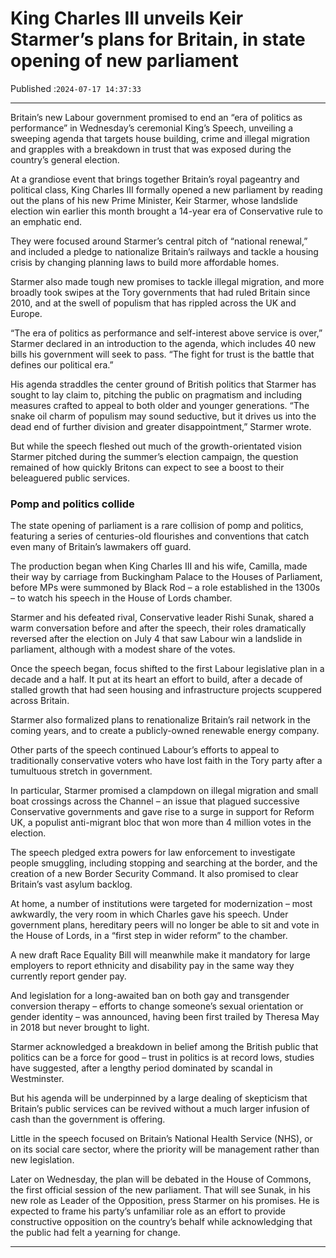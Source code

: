 # King Charles III unveils Keir Starmer’s plans for Britain, in state opening of new parliament

Published :`2024-07-17 14:37:33`

---

Britain’s new Labour government promised to end an “era of politics as performance” in Wednesday’s ceremonial King’s Speech, unveiling a sweeping agenda that targets house building, crime and illegal migration and grapples with a breakdown in trust that was exposed during the country’s general election.

At a grandiose event that brings together Britain’s royal pageantry and political class, King Charles III formally opened a new parliament by reading out the plans of his new Prime Minister, Keir Starmer, whose landslide election win earlier this month brought a 14-year era of Conservative rule to an emphatic end.

They were focused around Starmer’s central pitch of “national renewal,” and included a pledge to nationalize Britain’s railways and tackle a housing crisis by changing planning laws to build more affordable homes.

Starmer also made tough new promises to tackle illegal migration, and more broadly took swipes at the Tory governments that had ruled Britain since 2010, and at the swell of populism that has rippled across the UK and Europe.

“The era of politics as performance and self-interest above service is over,” Starmer declared in an introduction to the agenda, which includes 40 new bills his government will seek to pass. “The fight for trust is the battle that defines our political era.”

His agenda straddles the center ground of British politics that Starmer has sought to lay claim to, pitching the public on pragmatism and including measures crafted to appeal to both older and younger generations. “The snake oil charm of populism may sound seductive, but it drives us into the dead end of further division and greater disappointment,” Starmer wrote.

But while the speech fleshed out much of the growth-orientated vision Starmer pitched during the summer’s election campaign, the question remained of how quickly Britons can expect to see a boost to their beleaguered public services.

### Pomp and politics collide

The state opening of parliament is a rare collision of pomp and politics, featuring a series of centuries-old flourishes and conventions that catch even many of Britain’s lawmakers off guard.

The production began when King Charles III and his wife, Camilla, made their way by carriage from Buckingham Palace to the Houses of Parliament, before MPs were summoned by Black Rod – a role established in the 1300s – to watch his speech in the House of Lords chamber.

Starmer and his defeated rival, Conservative leader Rishi Sunak, shared a warm conversation before and after the speech, their roles dramatically reversed after the election on July 4 that saw Labour win a landslide in parliament, although with a modest share of the votes.

Once the speech began, focus shifted to the first Labour legislative plan in a decade and a half. It put at its heart an effort to build, after a decade of stalled growth that had seen housing and infrastructure projects scuppered across Britain.

Starmer also formalized plans to renationalize Britain’s rail network in the coming years, and to create a publicly-owned renewable energy company.

Other parts of the speech continued Labour’s efforts to appeal to traditionally conservative voters who have lost faith in the Tory party after a tumultuous stretch in government.

In particular, Starmer promised a clampdown on illegal migration and small boat crossings across the Channel – an issue that plagued successive Conservative governments and gave rise to a surge in support for Reform UK, a populist anti-migrant bloc that won more than 4 million votes in the election.

The speech pledged extra powers for law enforcement to investigate people smuggling, including stopping and searching at the border, and the creation of a new Border Security Command. It also promised to clear Britain’s vast asylum backlog.

At home, a number of institutions were targeted for modernization – most awkwardly, the very room in which Charles gave his speech. Under government plans, hereditary peers will no longer be able to sit and vote in the House of Lords, in a “first step in wider reform” to the chamber.

A new draft Race Equality Bill will meanwhile make it mandatory for large employers to report ethnicity and disability pay in the same way they currently report gender pay.

And legislation for a long-awaited ban on both gay and transgender conversion therapy – efforts to change someone’s sexual orientation or gender identity – was announced, having been first trailed by Theresa May in 2018 but never brought to light.

Starmer acknowledged a breakdown in belief among the British public that politics can be a force for good – trust in politics is at record lows, studies have suggested, after a lengthy period dominated by scandal in Westminster.

But his agenda will be underpinned by a large dealing of skepticism that Britain’s public services can be revived without a much larger infusion of cash than the government is offering.

Little in the speech focused on Britain’s National Health Service (NHS), or on its social care sector, where the priority will be management rather than new legislation.

Later on Wednesday, the plan will be debated in the House of Commons, the first official session of the new parliament. That will see Sunak, in his new role as Leader of the Opposition, press Starmer on his promises. He is expected to frame his party’s unfamiliar role as an effort to provide constructive opposition on the country’s behalf while acknowledging that the public had felt a yearning for change.

---

